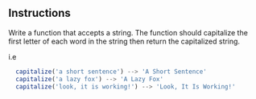 ## Instructions
Write a function that accepts a string.  The function should
capitalize the first letter of each word in the string then
return the capitalized string.

i.e
``` js
  capitalize('a short sentence') --> 'A Short Sentence'
  capitalize('a lazy fox') --> 'A Lazy Fox'
  capitalize('look, it is working!') --> 'Look, It Is Working!'
```
